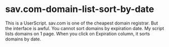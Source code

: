 # sav.com-domain-list-sort-by-date
This is a UserScript. sav.com is one of the cheapest domain registrar. But the interface is awful. You cannot sort domains by expiration date. My script lists domains on 1 page. When you click on Expiration column, it sorts domains by date.
